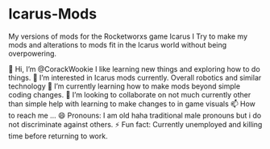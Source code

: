# Icarus-Mods
My versions of mods for the Rocketworxs game Icarus
I Try to make my mods and alterations to mods fit in the Icarus world without being overpowering.

👋 Hi, I’m @CorackWookie I like learning new things and exploring how to do things.
👀 I’m interested in Icarus mods currently. Overall robotics and similar technology
🌱 I’m currently learning how to make mods beyond simple coding changes.
💞️ I’m looking to collaborate on not much currently other than simple help with learning to make changes to in game visuals
📫 How to reach me ...
😄 Pronouns: I am old haha traditional male pronouns but i do not discriminate against others.
⚡ Fun fact: Currently unemployed and killing time before returning to work.
